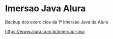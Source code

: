 # Imersao Java Alura
Backup dos exercícios da 1ª Imersão Java da Alura

https://www.alura.com.br/imersao-java

